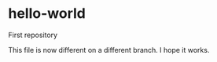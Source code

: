 # hello-world
First repository



This file is now different on a different branch. I hope it works.
